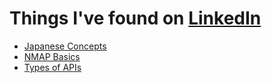 # Things I've found on [LinkedIn](https://www.linkedin.com/)

- [Japanese Concepts](/random-code/from-linkedin/japanese-concepts.md)
- [NMAP Basics](/random-code/from-linkedin/nmap.md)
- [Types of APIs](/random-code/from-linkedin/types-of-apis.md)
